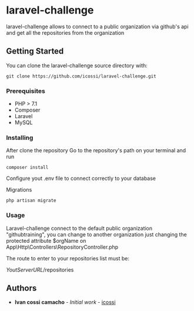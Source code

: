 # laravel-challenge
laravel-challenge allows to connect to a public organization via github's api and get all the repositories from the organization

## Getting Started
You can clone the laravel-challenge source directory with:
```
git clone https://github.com/icossi/laravel-challenge.git
```

### Prerequisites

* PHP > 7.1
* Composer
* Laravel
* MySQL 

### Installing

After clone the repository
Go to the repository's path on your terminal and run
```
composer install
```
Configure yout .env file to connect correctly to your database

Migrations

```
php artisan migrate
```

### Usage

Laravel-challenge connect to the default public organization "githubtraining", 
you can change to another organization just changing the protected attribute $orgName on App\Http\Controllers\RepositoryController.php

The route to enter to your repositories list must be:

*YoutServerURL*/repositories


## Authors

* **Ivan cossi camacho** - *Initial work* - [icossi](https://github.com/icossi)



